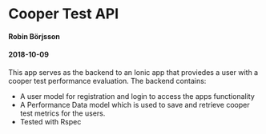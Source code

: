 # Cooper Test API
#### Robin Börjsson
#### 2018-10-09

This app serves as the backend to an Ionic app that proviedes a user with a cooper test performance evaluation. The backend contains:
- A user model for registration and login to access the apps functionality
- A Performance Data model which is used to save and retrieve cooper test metrics for the users.
- Tested with Rspec
